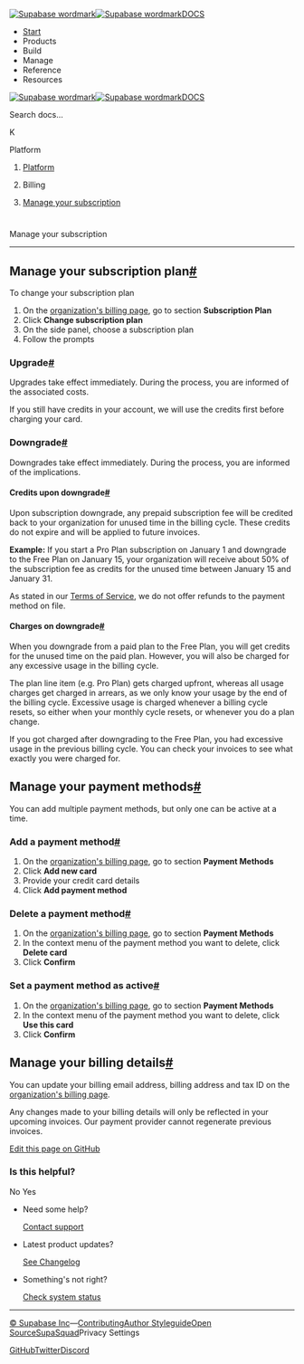 [![Supabase wordmark](https://supabase.com/docs/_next/image?url=%2Fdocs%2Fsupabase-dark.svg&w=256&q=75&dpl=dpl_5BYG5BkQhU19GEfZfhcgAbeGcRQo)![Supabase wordmark](https://supabase.com/docs/_next/image?url=%2Fdocs%2Fsupabase-light.svg&w=256&q=75&dpl=dpl_5BYG5BkQhU19GEfZfhcgAbeGcRQo)DOCS](https://supabase.com/docs)

-   [Start](https://supabase.com/docs/guides/getting-started)
-   Products
-   Build
-   Manage
-   Reference
-   Resources

[![Supabase wordmark](https://supabase.com/docs/_next/image?url=%2Fdocs%2Fsupabase-dark.svg&w=256&q=75&dpl=dpl_5BYG5BkQhU19GEfZfhcgAbeGcRQo)![Supabase wordmark](https://supabase.com/docs/_next/image?url=%2Fdocs%2Fsupabase-light.svg&w=256&q=75&dpl=dpl_5BYG5BkQhU19GEfZfhcgAbeGcRQo)DOCS](https://supabase.com/docs)

Search docs...

K

Platform

1.  [Platform](https://supabase.com/docs/guides/platform)

3.  Billing

5.  [Manage your subscription](https://supabase.com/docs/guides/platform/manage-your-subscription)

# 

Manage your subscription

* * *

## Manage your subscription plan[#](#manage-your-subscription-plan)

To change your subscription plan

1.  On the [organization's billing page](https://supabase.com/dashboard/org/_/billing), go to section **Subscription Plan**
2.  Click **Change subscription plan**
3.  On the side panel, choose a subscription plan
4.  Follow the prompts

### Upgrade[#](#upgrade)

Upgrades take effect immediately. During the process, you are informed of the associated costs.

If you still have credits in your account, we will use the credits first before charging your card.

### Downgrade[#](#downgrade)

Downgrades take effect immediately. During the process, you are informed of the implications.

#### Credits upon downgrade[#](#credits-upon-downgrade)

Upon subscription downgrade, any prepaid subscription fee will be credited back to your organization for unused time in the billing cycle. These credits do not expire and will be applied to future invoices.

**Example:** If you start a Pro Plan subscription on January 1 and downgrade to the Free Plan on January 15, your organization will receive about 50% of the subscription fee as credits for the unused time between January 15 and January 31.

As stated in our [Terms of Service](https://supabase.com/terms#1-fees), we do not offer refunds to the payment method on file.

#### Charges on downgrade[#](#charges-on-downgrade)

When you downgrade from a paid plan to the Free Plan, you will get credits for the unused time on the paid plan. However, you will also be charged for any excessive usage in the billing cycle.

The plan line item (e.g. Pro Plan) gets charged upfront, whereas all usage charges get charged in arrears, as we only know your usage by the end of the billing cycle. Excessive usage is charged whenever a billing cycle resets, so either when your monthly cycle resets, or whenever you do a plan change.

If you got charged after downgrading to the Free Plan, you had excessive usage in the previous billing cycle. You can check your invoices to see what exactly you were charged for.

## Manage your payment methods[#](#manage-your-payment-methods)

You can add multiple payment methods, but only one can be active at a time.

### Add a payment method[#](#add-a-payment-method)

1.  On the [organization's billing page](https://supabase.com/dashboard/org/_/billing), go to section **Payment Methods**
2.  Click **Add new card**
3.  Provide your credit card details
4.  Click **Add payment method**

### Delete a payment method[#](#delete-a-payment-method)

1.  On the [organization's billing page](https://supabase.com/dashboard/org/_/billing), go to section **Payment Methods**
2.  In the context menu of the payment method you want to delete, click **Delete card**
3.  Click **Confirm**

### Set a payment method as active[#](#set-a-payment-method-as-active)

1.  On the [organization's billing page](https://supabase.com/dashboard/org/_/billing), go to section **Payment Methods**
2.  In the context menu of the payment method you want to delete, click **Use this card**
3.  Click **Confirm**

## Manage your billing details[#](#manage-your-billing-details)

You can update your billing email address, billing address and tax ID on the [organization's billing page](https://supabase.com/dashboard/org/_/billing).

Any changes made to your billing details will only be reflected in your upcoming invoices. Our payment provider cannot regenerate previous invoices.

[Edit this page on GitHub](https://github.com/supabase/supabase/blob/master/apps/docs/content/guides/platform/manage-your-subscription.mdx)

### Is this helpful?

No Yes

-   Need some help?
    
    [Contact support](https://supabase.com/support)
-   Latest product updates?
    
    [See Changelog](https://supabase.com/changelog)
-   Something's not right?
    
    [Check system status](https://status.supabase.com/)

* * *

[© Supabase Inc](https://supabase.com/)—[Contributing](https://github.com/supabase/supabase/blob/master/apps/docs/DEVELOPERS.md)[Author Styleguide](https://github.com/supabase/supabase/blob/master/apps/docs/CONTRIBUTING.md)[Open Source](https://supabase.com/open-source)[SupaSquad](https://supabase.com/supasquad)Privacy Settings

[GitHub](https://github.com/supabase/supabase)[Twitter](https://twitter.com/supabase)[Discord](https://discord.supabase.com/)